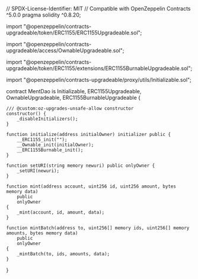 // SPDX-License-Identifier: MIT
// Compatible with OpenZeppelin Contracts ^5.0.0
pragma solidity ^0.8.20;

import "@openzeppelin/contracts-upgradeable/token/ERC1155/ERC1155Upgradeable.sol";

import "@openzeppelin/contracts-upgradeable/access/OwnableUpgradeable.sol";

import "@openzeppelin/contracts-upgradeable/token/ERC1155/extensions/ERC1155BurnableUpgradeable.sol";

import "@openzeppelin/contracts-upgradeable/proxy/utils/Initializable.sol";

contract MentDao is Initializable, ERC1155Upgradeable, OwnableUpgradeable, ERC1155BurnableUpgradeable {

    /// @custom:oz-upgrades-unsafe-allow constructor
    constructor() {
        _disableInitializers();
    }
    
    function initialize(address initialOwner) initializer public {
        __ERC1155_init("");
        __Ownable_init(initialOwner);
        __ERC1155Burnable_init();
    }

    function setURI(string memory newuri) public onlyOwner {
        _setURI(newuri);
    }

    function mint(address account, uint256 id, uint256 amount, bytes memory data)
        public
        onlyOwner
    {
        _mint(account, id, amount, data);
    }

    function mintBatch(address to, uint256[] memory ids, uint256[] memory amounts, bytes memory data)
        public
        onlyOwner
    {
        _mintBatch(to, ids, amounts, data);
    }
}
